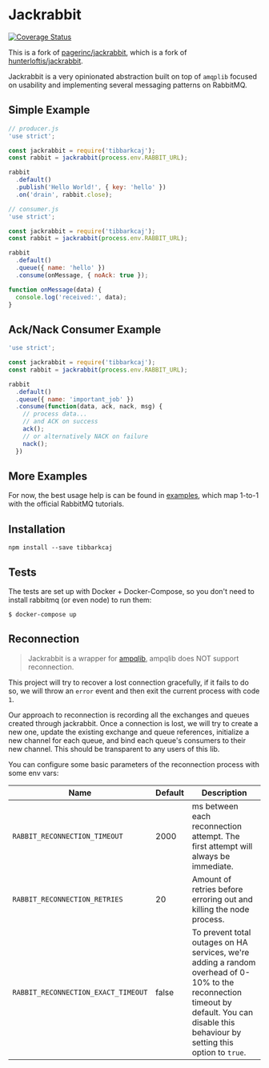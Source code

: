 # Jackrabbit

[![Coverage Status](https://coveralls.io/repos/github/Akamaozu/tibbarkcaj/badge.svg?branch=master)](https://coveralls.io/github/Akamaozu/tibbarkcaj?branch=master)

This is a fork of [pagerinc/jackrabbit], which is a fork of [hunterloftis/jackrabbit].

Jackrabbit is a very opinionated abstraction built on top of `amqplib` focused
on usability and implementing several messaging patterns on RabbitMQ.

## Simple Example

```js
// producer.js
'use strict';

const jackrabbit = require('tibbarkcaj');
const rabbit = jackrabbit(process.env.RABBIT_URL);

rabbit
  .default()
  .publish('Hello World!', { key: 'hello' })
  .on('drain', rabbit.close);
```

```js
// consumer.js
'use strict';

const jackrabbit = require('tibbarkcaj');
const rabbit = jackrabbit(process.env.RABBIT_URL);

rabbit
  .default()
  .queue({ name: 'hello' })
  .consume(onMessage, { noAck: true });

function onMessage(data) {
  console.log('received:', data);
}
```

## Ack/Nack Consumer Example

```js
'use strict';

const jackrabbit = require('tibbarkcaj');
const rabbit = jackrabbit(process.env.RABBIT_URL);

rabbit
  .default()
  .queue({ name: 'important_job' })
  .consume(function(data, ack, nack, msg) {
    // process data...
    // and ACK on success
    ack();
    // or alternatively NACK on failure
    nack();
  })
```

## More Examples

For now, the best usage help is can be found in [examples](https://github.com/akamaozu/tibbarkcaj/tree/master/examples),
which map 1-to-1 with the official RabbitMQ tutorials.

## Installation

```
npm install --save tibbarkcaj
```

## Tests

The tests are set up with Docker + Docker-Compose,
so you don't need to install rabbitmq (or even node)
to run them:

```
$ docker-compose up
```

[pagerinc/jackrabbit]: https://github.com/pagerinc/jackrabbit
[hunterloftis/jackrabbit]: https://github.com/hunterloftis/jackrabbit

## Reconnection
> Jackrabbit is a wrapper for [ampqlib](https://github.com/amqp-node/amqplib), ampqlib does NOT support reconnection.

This project will try to recover a lost connection gracefully, if it fails to do so, we will throw an `error` event and then exit the current process with code `1`.

Our approach to reconnection is recording all the exchanges and queues created through jackrabbit. Once a connection is lost, we will try to create a new one, update the existing exchange and queue references, initialize a new channel for each queue, and bind each queue's consumers to their new channel. This should be transparent to any users of this lib.

You can configure some basic parameters of the reconnection process with some env vars:

Name|Default|Description
-|-|-
`RABBIT_RECONNECTION_TIMEOUT`| 2000 | ms between each reconnection attempt. The first attempt will always be immediate.
`RABBIT_RECONNECTION_RETRIES`| 20 | Amount of retries before erroring out and killing the node process.
`RABBIT_RECONNECTION_EXACT_TIMEOUT` | false | To prevent total outages on HA services, we're adding a random overhead of 0-10% to the reconnection timeout by default. You can disable this behaviour by setting this option to `true`.
